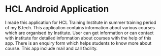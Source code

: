 # HCL Android Application

I made this application for HCL Training Institute in summer training period of my B.tech.
This application contains information about various courses which are organised by Institute. 
User can get information or can contact with institute for detailed information about courses with the help of this app. 
There is an enquiry form which helps students to know more about course. This app include mail and call facility.
